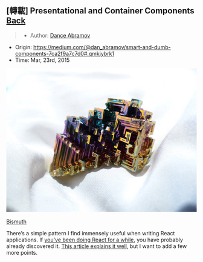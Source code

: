 ## [轉載] Presentational and Container Components [Back](./../post.md)

> - Author: [Dance Abramov](https://medium.com/@dan_abramov)
- Origin: https://medium.com/@dan_abramov/smart-and-dumb-components-7ca2f9a7c7d0#.qmkjybrk1
- Time: Mar, 23rd, 2015

![](./1.jpeg)

[Bismuth](http://en.wikipedia.org/wiki/Bismuth)

There’s a simple pattern I find immensely useful when writing React applications. If [you’ve been doing React for a while](http://facebook.github.io/react/blog/2015/03/19/building-the-facebook-news-feed-with-relay.html), you have probably already discovered it. [This article explains it well](https://medium.com/@learnreact/container-components-c0e67432e005), but I want to add a few more points.


